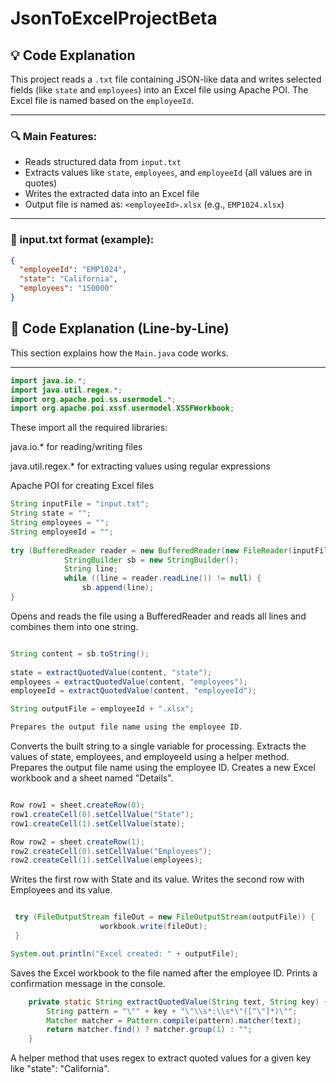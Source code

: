 # JsonToExcelProjectBeta

## 💡 Code Explanation

This project reads a `.txt` file containing JSON-like data and writes selected fields (like `state` and `employees`) into an Excel file using Apache POI. The Excel file is named based on the `employeeId`.

---

### 🔍 Main Features:
- Reads structured data from `input.txt`
- Extracts values like `state`, `employees`, and `employeeId` (all values are in quotes)
- Writes the extracted data into an Excel file
- Output file is named as: `<employeeId>.xlsx` (e.g., `EMP1024.xlsx`)

---

### 📁 input.txt format (example):
```json
{
  "employeeId": "EMP1024",
  "state": "California",
  "employees": "150000"
}
```

## 📘 Code Explanation (Line-by-Line)

This section explains how the `Main.java` code works.

---

```java
import java.io.*;
import java.util.regex.*;
import org.apache.poi.ss.usermodel.*;
import org.apache.poi.xssf.usermodel.XSSFWorkbook;

```

These import all the required libraries:

java.io.* for reading/writing files

java.util.regex.* for extracting values using regular expressions

Apache POI for creating Excel files


```java
String inputFile = "input.txt";
String state = "";
String employees = "";
String employeeId = "";
       
try (BufferedReader reader = new BufferedReader(new FileReader(inputFile))) {
            StringBuilder sb = new StringBuilder();
            String line;
            while ((line = reader.readLine()) != null) {
                sb.append(line);
}
```
Opens and reads the file using a BufferedReader and reads all lines and combines them into one string.



```java

String content = sb.toString();
        
state = extractQuotedValue(content, "state");
employees = extractQuotedValue(content, "employees");
employeeId = extractQuotedValue(content, "employeeId");

String outputFile = employeeId + ".xlsx";

Prepares the output file name using the employee ID.

```
Converts the built string to a single variable for processing.
Extracts the values of state, employees, and employeeId using a helper method.
Prepares the output file name using the employee ID.
Creates a new Excel workbook and a sheet named "Details".

```java

Row row1 = sheet.createRow(0);
row1.createCell(0).setCellValue("State");
row1.createCell(1).setCellValue(state);

Row row2 = sheet.createRow(1);
row2.createCell(0).setCellValue("Employees");
row2.createCell(1).setCellValue(employees);

```
Writes the first row with State and its value.
Writes the second row with Employees and its value.

```java

 try (FileOutputStream fileOut = new FileOutputStream(outputFile)) {
                    workbook.write(fileOut);
 }

System.out.println("Excel created: " + outputFile);

```
Saves the Excel workbook to the file named after the employee ID.
Prints a confirmation message in the console.

```java
    private static String extractQuotedValue(String text, String key) {
        String pattern = "\"" + key + "\"\\s*:\\s*\"([^\"]*)\"";
        Matcher matcher = Pattern.compile(pattern).matcher(text);
        return matcher.find() ? matcher.group(1) : "";
    }
```
A helper method that uses regex to extract quoted values for a given key like "state": "California".



